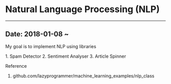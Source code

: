 # Natural Language Processing (NLP)
-----------------------------------
Date: 2018-01-08 ~
-----------------------------------
My goal is to implement NLP using libraries

<Overview>
  1. Spam Detector  2. Sentiment Analyser
  3. Article Spinner
  
Reference
1. github.com/lazyprogrammer/machine_learning_examples/nlp_class
